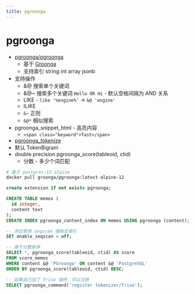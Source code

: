 ```yaml
---
title: pgroonga
---
```


# pgroonga

- [pgroonga/pgroonga](https://github.com/pgroonga/pgroonga)
  - 基于 [Groonga](https://groonga.org/)
  - 支持索引 string int array jsonb
- 支持操作
  - &@ 搜索单个关键词
  - &@~ 搜索多个关键词 `Hello OR Hi` - 默认空格间隔为 AND 关系
  - LIKE - `like '%engine%'` -> `&@ 'engine'`
  - ILIKE
  - `&~` 正则
  - `&@*` 相似搜索
- pgroonga_snippet_html - 高亮内容
  - `<span class="keyword">fast</span>`
- [pgroonga_tokenize](https://pgroonga.github.io/reference/functions/pgroonga-tokenize.html)
- 默认 TokenBigram
- double precision pgroonga_score(tableoid, ctid)
  - 分数 - 多少个词匹配

```bash
# 基于 postgres:12-alpine
docker pull groonga/pgroonga:latest-alpine-12
```

```sql
create extension if not exists pgroonga;

CREATE TABLE memos (
  id integer,
  content text
);
CREATE INDEX pgroonga_content_index ON memos USING pgroonga (content);

-- 测试禁用 seqscan 强制走索引
SET enable_seqscan = off;

-- 基于分数排序
SELECT *, pgroonga_score(tableoid, ctid) AS score
FROM score_memos
WHERE content &@ 'PGroonga' OR content &@ 'PostgreSQL'
ORDER BY pgroonga_score(tableoid, ctid) DESC;

-- 如果自己加了 friso 插件，可以注册
SELECT pgroonga_command('register tokenizer/friso');
```
